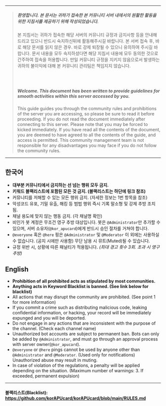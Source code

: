 -----
> ##### 환영합니다. 본 문서는 귀하가 접속한 본 커뮤니티 서버 내에서의 원활한 활동을 위한 지침서를 제공하기 위해 작성되었습니다.
> 본 지침서는 귀하가 접속한 해당 서버의 커뮤니티 규정과 금지사항 등을 안내해드리고 있으니 반드시 숙지하신뒤에 활동해주시길 바랍니다.
> 본 서버 접속 후, 바로 해당 문서를 읽지 않은 경우. 바로 강제 퇴장될 수 있으니 유의하여 주시길 바랍니다.
> 문서 내용을 모두 숙지하셨다면 해당 지침서 내용에 모두 동의한 것으로 간주하여 접속을 허용합니다.
> 만일 커뮤니티 규정을 지키지 않음으로서 발생하는 귀하의 불이익에 대해 본 커뮤니티 관리팀은 책임지지 않습니다.
> ##### 　
> ##### Welcome. This document has been written to provide guidelines for smooth activities within this server accessed by you.
> This guide guides you through the community rules and prohibitions of the server you are accessing, so please be sure to read it before proceeding.
> If you do not read the document immediately after connecting to this server. Please note that you may be forced to kicked immediately.
> If you have read all the contents of the document, you are deemed to have agreed to all the contents of the guide, and access is permitted.
> This community management team is not responsible for any disadvantages you may face if you do not follow the community rules.
-----

## 한국어
- **대부분 커뮤니티에서 금지하는 선 넘는 행위 모두 금지.**
- **키워드 블랙리스트에 포함된 모든 것 금지. (블랙리스트는 하단에 링크 참조)**
- 커뮤니티를 저해할 수 있는 모든 행위 금지. (자세한 정보는 1번 항목을 참조)
- 악성코드 유포, 기밀 유출, 해킹 등 범법 행위 즉시 기록 말소형 및 강제 추방 조치 됨.
- 채널 용도에 맞지 않는 행동 금지. (각 채널명 확인)
- 비인가 봇 계정은 무조건 영구 추방 대상입니다. 봇은 `@Administrator`만 추가할 수 있으며, 서버 소유자(`@kor_apucard`)에게 반드시 승인 절차를 거쳐야 합니다.
- `@everyone` 혹은 `@here` 핑은 `@Administrator` 및 `@Moderator` 이 외에는 사용하실 수 없습니다. (공지 시에만 사용함) 무단 남용 시 뮤트(Muted)될 수 있습니다.
- 규정 위반 시, 상황에 따른 패널티가 적용됩니다. *(최대 경고 횟수 3회. 초과 시 영구 추방)*

## English
- **Prohibition of all prohibited acts as stipulated by most communities.**
- **Anything acts in Keyword Blacklist is banned. (See link below for blacklist)**
- All actions that may disrupt the community are prohibited. (See point 1 for more information)
- If you commit a crime such as distributing malicious code, leaking confidential information, or hacking, your record will be immediately expunged and you will be deported.
- Do not engage in any actions that are inconsistent with the purpose of the channel. (Check each channel name)
- Unauthorized bot accounts are subject to permanent ban. Bots can only be added by `@Administrator`, and must go through an approval process with server owner(`@kor_apucard`).
- `@everyone` or `@here` pings cannot be used by anyone other than `@Administrator` and `@Moderator`. (Used only for notifications) Unauthorized abuse may result in muting.
- In case of violation of the regulations, a penalty will be applied depending on the situation. (Maximum number of warnings: 3. If exceeded, permanent expulsion)
-----
#### 블랙리스트(Blacklist): https://github.com/korAPUcard/korAPUcard/blob/main/RULES.md
